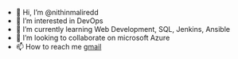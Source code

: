 - 👋 Hi, I’m @nithinmaliredd
- 👀 I’m interested in DevOps
- 🌱 I’m currently learning Web Development, SQL, Jenkins, Ansible
- 💞️ I’m looking to collaborate on microsoft Azure
- 📫 How to reach me [gmail](mailto:nithinmalireddy96@gmail.com)
